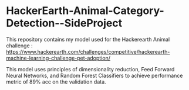 # HackerEarth-Animal-Category-Detection--SideProject

This repository contains my model used for the Hackerearth Animal challenge : https://www.hackerearth.com/challenges/competitive/hackerearth-machine-learning-challenge-pet-adoption/

This model uses principles of dimensionality reduction, Feed Forward Neural Networks, and Random Forest Classifiers to achieve performance metric of 89% acc on the validation data.
